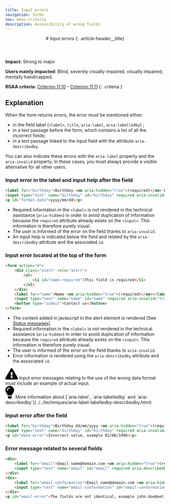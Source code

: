 ```yaml
---
title: Input errors
navigation: forms
nav: menu-criteria
description: Accessibility of wrong fields
---
```


<header>
# Input errors
{: .article-header__title}
</header>

**Impact:** Strong to major

**Users mainly impacted:** Blind, severely visually impaired, visually impaired, mentally handicapped.

**RGAA criteria:** [Criterion 11.10](https://www.numerique.gouv.fr/publications/rgaa-accessibilite/methode/criteres/#crit-11-10) - [Criterion 11.11](https://www.numerique.gouv.fr/publications/rgaa-accessibilite/methode/criteres/#crit-11-11)
{: .criteria }

## Explanation

When the form returns errors, the error must be mentioned either:

* in the field label (`<label>`, `title`, `aria-label`, `aria-labelledby`) ;
* in a text passage before the form, which contains a list of all the incorrect fields;
* in a text passage linked to the input field with the attribute `aria-describedby`.

You can also indicate these errors with the `aria-label` property and the `aria-invalid` property. In these cases, you must always provide a visible alternative for all other users.

### Input error in the label and input help after the field
```html
<label for="birthday">Birthday <em aria-hidden="true">(required)</em> Error, Please fill in this required field, example 1996/02/16</label>
<input type="text" name="birthday" id="birthday" required aria-invalid="true" aria-describedby="format-date">
<p id="format-date">yyyy/mm/dd</p>
```

* Required information in the `<label>` is not rendered in the technical assistance (`aria-hidden`) in order to avoid duplication of information because the `required` attribute already exists on the `<input>`. This information is therefore purely visual.
* The user is informed of the error on the field thanks to `aria-invalid`.
* An input help is indicated below the field and related by the `aria-describedby` attribute and the associated `id`.

### Input error located at the top of the form
```html
<form action="#">
    <div class="alert" role="alert">
        <ul>
            <li id="name-required">This field is required</li>
        </ul>
    </div>
    <label for="name">Name <em aria-hidden="true">(required)</em></label>
    <input type="text" name="name" id="name" required aria-invalid="true" aria-describedby="name-required">
    <button type="submit">Contact us</button>
</form>
```

* The content added in javascript in the alert element is rendered (See [Status messages](../scripts/status-messages.html)).
* Required information in the `<label>` is not rendered in the technical assistance (`aria-hidden`) in order to avoid duplication of information because the `required` attribute already exists on the `<input>`. This information is therefore purely visual.
* The user is informed of the error on the field thanks to `aria-invalid`.
* Error information is rendered using the `aria-describedby` attribute and the associated `id`.

<div class="important">
<svg role="img" aria-label="Important" xmlns="http://www.w3.org/2000/svg" viewBox="0 0 576 512" width="40" height="36"><title>Important</title><path d="M569.517 440.013C587.975 472.007 564.806 512 527.94 512H48.054c-36.937 0-59.999-40.055-41.577-71.987L246.423 23.985c18.467-32.009 64.72-31.951 83.154 0l239.94 416.028zM288 354c-25.405 0-46 20.595-46 46s20.595 46 46 46 46-20.595 46-46-20.595-46-46-46zm-43.673-165.346l7.418 136c.347 6.364 5.609 11.346 11.982 11.346h48.546c6.373 0 11.635-4.982 11.982-11.346l7.418-136c.375-6.874-5.098-12.654-11.982-12.654h-63.383c-6.884 0-12.356 5.78-11.981 12.654z"/></svg>
Input error messages relating to the use of the wrong data format must include an example of actual input.
</div>

<div class="tip">
<svg role="img" aria-label="Tip" xmlns="http://www.w3.org/2000/svg" viewBox="0 0 352 512" width="28" height="40"><title>Tip</title><path d="M96.06 454.35c.01 6.29 1.87 12.45 5.36 17.69l17.09 25.69a31.99 31.99 0 0 0 26.64 14.28h61.71a31.99 31.99 0 0 0 26.64-14.28l17.09-25.69a31.989 31.989 0 0 0 5.36-17.69l.04-38.35H96.01l.05 38.35zM0 176c0 44.37 16.45 84.85 43.56 115.78 16.52 18.85 42.36 58.23 52.21 91.45.04.26.07.52.11.78h160.24c.04-.26.07-.51.11-.78 9.85-33.22 35.69-72.6 52.21-91.45C335.55 260.85 352 220.37 352 176 352 78.61 272.91-.3 175.45 0 73.44.31 0 82.97 0 176zm176-80c-44.11 0-80 35.89-80 80 0 8.84-7.16 16-16 16s-16-7.16-16-16c0-61.76 50.24-112 112-112 8.84 0 16 7.16 16 16s-7.16 16-16 16z"/></svg>
More information about [`aria-label`, `aria-labelledby` and `aria-describedby`](../../techniques/aria-label-labelledby-describedby.html)
</div>

### Input error after the field
```html
<label for="birthday">Birthday dd/mm/yyyy <em aria-hidden="true">(required)</em></label>
<input type="text" name="birthday" id="birthday" required aria-invalid="true" aria-describedby="date-error">
<p id="date-error">Incorrect value, example 02/06/1996</p>
```

### Error message related to several fields
```html
<div>
    <label for="email">Email name@domain.com <em aria-hidden="true">(required)</em></label>
    <input type="text" name="email" id="email" required aria-describedby="email-error" value="jo@mail.net">
</div>
<div>
    <label for="email-conformation">Email name@domain.com <em aria-hidden="true">(required)</em></label>
    <input type="text" name="email-conformation" id="email-conformation" required aria-describedby="email-error" value="jo@mail.not">
</div>
<p id="email-error">The fields are not identical, example john.doe@net.com</p>
```
